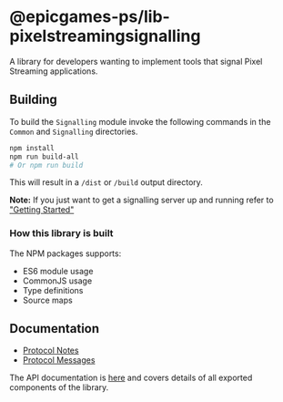 # @epicgames-ps/lib-pixelstreamingsignalling

A library for developers wanting to implement tools that signal Pixel Streaming applications.

## Building

To build the `Signalling` module invoke the following commands in the `Common` and `Signalling` directories.

```bash
npm install
npm run build-all
# Or npm run build
```

This will result in a `/dist` or `/build` output directory.

**Note:** If you just want to get a signalling server up and running refer to ["Getting Started"](../README.md#getting-started)

### How this library is built
The NPM packages supports:
- ES6 module usage
- CommonJS usage
- Type definitions
- Source maps

## Documentation

- [Protocol Notes](docs/Protocol.md)
- [Protocol Messages](../Common/docs/messages.md)

The API documentation is [here](docs/) and covers details of all exported components of the library.

